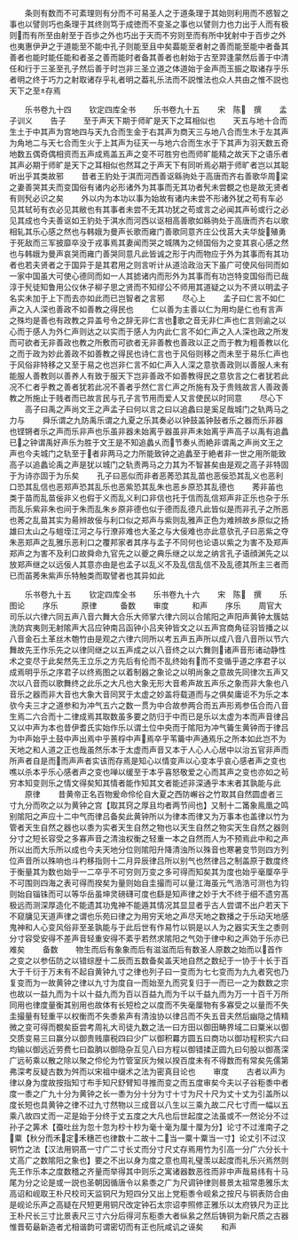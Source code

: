 <!-- { "loadSidebar": true } -->
　　条则有数而不可紊理则有分而不可易圣人之于道条理于其始则利用而不惑智之事也以譬则巧也条理于其终则笃于成徳而不变圣之事也以譬则力也力出于人而有极则而有所至由射至于百歩之外也巧出于天而不穷则至而有所中犹射中于百步之外也夷惠伊尹之于道能至不能中孔子则能至且中矣葢能至者射之善而能至能中者备其善者也能时能任能和者圣之善而能时者备其善者也射始于古至羿逢蒙然后善于中清任和行于三圣至孔子然后善于时岂非三圣立道之体道始于金声而玉振之取诸存乎乐者明之终于巧力之射取诸存乎礼者明之葢礼乐法而不説惟法也众人共由之惟不説也天下之至存焉

　　乐书卷九十四
　　钦定四库全书
　　乐书卷九十五
　　宋　陈　撰
　　孟子训义
　　告子
　　至于声天下期于师旷是天下之耳相似也
　　天五与地十合而生土于中其声为宫地四与天九合而生金于右其声为商天三与地八合而生木于左其声为角地二与天七合而生火于上其声为征天一与地六合而生水于下其声为羽天数五奇地数五偶奇偶相资而五声成焉盖五声之变不可胜穷也而师旷能精之故天下之语乐者其声必期于师旷是天下之耳相似也然耳之于声天下有同听焉必期于师旷者岂以其聪听出乎其类故邪
　　昔者王豹处于淇而河西善讴緜驹处于高唐而齐右善歌华周梁之妻善哭其夫而变国俗有诸内必形诸外为其事而无其功者髠未尝覩之也是故无贤者有则髠必识之矣
　　外以内为本功以事为始故有诸内未尝不形诸外犹之苟有车必见其轼茍有衣必见其敝也有其事者未尝不无其功犹之苟或言之必闻其声茍或行之必见其成也今夫善讴如王豹处于淇水而河西以讴相高善歌如緜驹处于高唐而齐右以歌相轧其乐心感之然也与韩娥为曼声长歌而雍门善歌同意齐庄公伐莒大夫华旋殖勇于死敌而三军披靡卒没于戎事焉其妻闻而哭之城隅为之倾国俗为之变其哀心感之然也与韩娥为曼声哀哭而雍门善哭同意凡此皆诚之形于内而物应于外为其事而有其功者也若夫贤者之于国异于是其君用之则言听计从道洽政治天下虽广可使风俗同而如一家中国虽大可使心德同而如一人其摅诸内而形外为其事而有功岂特变国俗而已哉淳于髠徒知鲁用公仪休子柳子思之贤而不知缪公不师用其道疑之以为不贤以明孟子名实未加于上下而去亦如此而已岂智者之言邪
　　尽心上
　　孟子曰仁言不如仁声之入人深也善政不如善教之得民也
　　仁以善为主善以仁为用均是仁也有言声之殊均是善也有政教之异盖号令之辞无非仁言也歌之音无非仁声也仁言则谕之以心而于感人为外仁声则达之以实而于感人为内此仁言不如仁声之入人深也政之所发而可欲者无非善政也教之所敷而可欲者无非善教也善政以正之而于教为粗善教以化之而于政为妙此善政不如善教之得民也诗仁言也于风俗则移之而未至于易乐仁声也于风俗非特移之又至于易之也岂非仁言不如仁声入人深之意欤善政则以善服人未有能服人善教则以善养人有致于服天下岂非善政不如善教得民之意欤言之仁者犹若此况不仁者乎教之善者犹若此况不善者乎然仁言仁声之所施有及于贵贱故言人善政善教之所施止于贱者而已故言民与孔子言节用而爱人又言使民以时同意
　　尽心下
　　高子曰禹之声尚文王之声孟子曰何以言之曰以追蠡曰是奚足哉城门之轨两马之力与
　　舜乐谓之九防禹乐谓之九夏之乐其奏必以钟鼓盖钟鼔者乐之器而乐非器也铿锵者乐之声而乐非声也乐虽非器未始离乎器虽非声未始离乎声高子以禹有追蠡已之钟谓禹好声乐为胜于文王是不知追蠡乆而节奏乆而絶非谓禹之声尚文王之声也今夫城门之轨至于者非两马之力所能致钟之追蠡至于絶者非一世之用所能致高子以追蠡论禹之声是犹以城门之轨责两马之力其为不智甚矣由是观之高子非特固于为诗亦固于为乐矣
　　孔子曰恶似而非者恶莠恐其乱苗也恶佞恐其乱义也恶利口恐其乱信也恶郑声恐其乱乐也恶紫恐其乱朱也恶乡原恐其乱德也
　　莠非苖也类于苗而乱苗佞非义也假于义而乱义利口非信也托于信而乱信郑声非正乐也杂于乐而乱乐紫非朱也间于朱而乱朱乡原非德也似于德而乱德凡此皆似是而非孔子之所恶也莠之乱苗其实为昜辨故佞与利口似之郑声与紫则乱雅声正色为难辨故乡原似之扬雄曰太山之与螘垤江河之与行潦非难也大圣之与大佞难也亦此意欤孔子曰恶紫之夺朱恶郑声之乱雅乐恶利口之覆邦家者其序与孟子不同何也论语以紫之为害不及郑声郑声之为害不及利口故舜命九官先之以夔之典乐继之以龙之纳言孔子语顔渊先之以放郑声继之以远佞人其意亦由是也孟子以乱义不及乱信乱信不及乱德其所主三者而已而苖莠朱紫声乐特触类而取譬者也其异如此

　　乐书卷九十五
　　钦定四库全书
　　乐书卷九十六
　　宋　陈　撰
　　乐图论
　　序乐　　　原律　　　备数
　　审度　　　和声
　　序乐
　　周官大司乐以六律六同五声八音六舞大合乐大师掌六律六同以合隂阳之声阳声黄钟太簇姑洗防宾夷则无射隂声大吕应钟南吕函钟小吕夹钟皆文之以五声宫商角征羽皆播之以八音金石土革丝木匏竹由是观之六律六同所以考五声五声所以成八音八音所以节六舞故先王作乐先之以律同继之以五声成之以八音终之以六舞则诸声音形诸动静性术之变尽于此矣然先王立乐之方先后有伦而不乱终始有而不变循乎道之序君子以成焉明乎乐之序君子以终焉图之以着制器之象论之以明尚象之意故先同律次五声又次以八音而以歌舞终之此乐之大凡也大象无形大音希声故五声乐之象而非大象也八音乐之器而非大音也大象大音同冥于太虚之妙盖将载道而与之俱矣庸讵不为乐之本欤今夫三才之道参和为冲气五六之数一贯为中合故参两合而五声形焉参伍合而八音生焉二六合而十二律成焉其取数虽多要之防归于中而已是乐以太虚为本而声音律吕又以中声为本也昔伊耆氏实始作乐以谓土位中央而于隂阳为冲气籥生黄钟而于律吕为中声始乎土鼓中声出焉中乎蒉桴中声焉卒乎苇籥中声通焉乐之所本如此岂不为天地之和人道之正也哉虽然乐本于太虚而声音又本于人心人心居中以治五官非声而所声者自是而而声声者实该而存焉是知心以情变声以心变本乎哀心感者声之变也噍以杀本乎乐心感者声之变也啴以缓至于本乎喜怒敬爱之心而其声之变也亦如之茍穷本知变则乐之情文得矣知其情者能作知其文者能述非深通乎本末者其孰能与此
　　原律
　　昔黄帝正名百物爰命伶伦自大夏之西防嶰谷之竹取其自然圆虚者三寸九分而吹之以为黄钟之宫【取其窍之厚且均者两节间也】又制十二筩象鳯凰之鸣别隂阳之声应十二中气而律吕备矣此黄钟所以为律本而律又为万事本也盖律以竹为管者天生自然之器也以黍为实者天生自然之物也以天生自然之物实天生自然之器则分寸之短长容受之多寡声音之清浊权衡之轻重一本之自然而人为不预焉此中和之声所以出而大乐所以成也今夫天地分位则隂阳升降清浊所以殊音也寒暑变节则四方列位声音所以殊响也斗杓移指则十二月异辰律吕所以别气也然律吕之制盖原于数度终于衡量其为数也始乎一二卒乎不可穷则万变之多可得而知矣其为度也始乎毫厘卒乎不可围则四海之表可得而揆矣为量则始自圭撮而可以量江海虽元气浩浩可测也为钧则始自锱铢而可以等华岳虽坤灵磅礴可度也繇是知声律之妙于大不终于细不遗穷髙极远而测深厚造化不能遗其功鬼神不能遁其情况其显显者乎古人尝谓不出户若天下不窥牗见天道声律之谓也乐苑曰律之为用穷天地之声尽天地之数播之于乐动天地感鬼神和人心变风俗非至圣孰能与于此后世有作易竹以铜是以人为之器实天生之黍则分寸容受安得不差声音轻重安得不紊乎若然求隂阳之气効于律中和之声効于乐亦已难矣
　　备数
　　物生而后有象象而后有滋滋而后有数圣人原数之始而以首作之变之以参伍防之以错综歴十二辰而五数备矣盖天地自然之数纪于一协于十长于百大于千衍于万未有不起自黄钟九寸之律也列子曰一变而为七七变而为九九者究也乃复变而为一故黄钟之律以九寸为度自一而始至九而究复归于一而已一之为数数之宗也故以一益九而为十以十益九而为百以百益九而为千以千益九而为万一十百千万所同用也律度量衡其别用也故体有长短检之以度而不失毫厘物有多寡受之以量而不失圭撮量有轻重平以权衡而不失黍絫声有清浊协以律吕而不失五音夫然后幽隐之情精微之变可得而覩矣臣尝考周礼大司徒九数之法一曰方田以御田畴界域二曰粟米以御交质变易三曰赢分以御贵贱廪税四曰少广以御积羃方圆五曰商功以御功程积实六曰均输以御远近劳费七曰盈朒以御隐杂互见八曰方程以御错揉正圆九曰句股以御髙深广远茍乘以散之除以聚之伶伦为竹管室灰为候以揆百度未有不得数而有常矣先儒第弗深考反疑古数为舛而以宋祖中缀术之法为密真目论也
　　审度
　　古者以声为律以身为度故按指知寸布手知尺舒臂知寻推而变之而五度审矣今夫以子谷秬黍中者度一黍之广九十分为黄钟之长一黍为分十分为寸十寸为尺十尺为丈十丈为引盖所以度长短也具黄钟之律不过九寸然物以三成音以八生以三乘九故二尺七寸而一幅以五乘八故四丈而一疋是始于分终于丈五度之大凡也后世起度之法虽或不一然论分不过孙子之筭术【蚕吐丝为忽十忽为杪十杪为毫十毫为厘十厘为分】论寸不过淮南子之粟【秋分而禾定禾穗芒也律数十二故十二当一粟十粟当一寸】论丈引不过汉铜竹之法【汉法用铜髙一寸广二寸长丈而分寸尺丈存焉用竹为引高一分广六分长十丈高广之数隂阳之象也】要之不出以身为度之意也周礼璧羡以起度而礼乐兴焉然则先王作乐本之度数稽之齐量而举得其中则乐之寓诸器数恶徃而非中声哉易纬有十马尾为分之论是或一説也圣朝因循唐令以絫黍之广为尺调钟律则晷景太祖常患雅乐太高诏和岘取王朴尺校司天监铜尺为短四分又出上党秬黍令岘絫之按尺与铜表防合由是岘论乐声之高疑在尺短更用铜尺改定钟石太宗诏李照修正雅乐以太府铁尺为正比王朴尺长三寸比景表尺三寸六分后得河东秬黍大者纵絫之然后铸铜为新尺质之古器惟晋荀朂新造者尤相谐韵可谓密切而有正也阮咸讥之诬矣
　　和声
